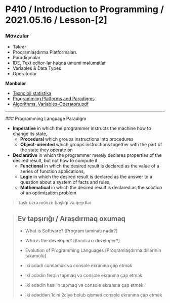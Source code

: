 # P410 / Introduction to Programming / 2021.05.16 / Lesson-[2]

### Mövzular 
- Təkrar
- Proqramlaşdırma Platformaları. 
- Paradiqmalar
- IDE, Text editor-lar haqda ümumi məlumatlar
- Variables & Data Types
- Operatorlar

<b>Mənbələr</b>

- [Texnoloji statistika](https://insights.stackoverflow.com/survey/2020#technology)
- [Programming Platforms and Paradigms](/2.%20Programming%20Platforms%20and%20Paradigms.pdf)
- [Algorithms, Variables-Operators.pdf](/3.%20Algorithms,%20Variables%20_%20Operators.pdf)

<hr/>
### Programming Language Paradigm

- <strong>Imperative</strong> in which the programmer instructs the machine how to change its state,
    - <strong>Procedural</strong> which groups instructions into procedures
    - <strong>Object-oriented</strong> which groups instructions together with the part of the state they operate on
- <strong>Declarative</strong>  in which the programmer merely declares properties of the desired result, but not how to compute it
    - <strong>Functional</strong> in which the desired result is declared as the value of a series of function applications,
    - <strong>Logic</strong> in which the desired result is declared as the answer to a question about a system of facts and rules,
    - <strong>Mathematical</strong> in which the desired result is declared as the solution of an optimization problem


> Task üzrə mövzu başlığı və qeydlər
<blockquote>
<h2>Ev tapşırığı / Araşdırmaq oxumaq</h2>

- What is Software? [Program təminatı nədir?]
- Who is the developer? [Kimdi axı developer?]
- Evolution of Programming Languages  [Proqramlaşdırma dillərinin təkamülü]


- Iki ədədi cəmləmək və console ekranına çap etmək
- Iki ədədin ferqin tapmaq və console ekranına çap etmək
- Iki ədədin hasilin tapmaq və console ekranına çap etmək
- Iki ədəddən 1cini 2ciyə bolub qisməti console ekranına çap etmək

</blockquote>

